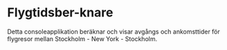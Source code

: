 # Flygtidsber-knare
Detta consoleapplikation beräknar och visar avgångs och ankomsttider för flygresor mellan Stockholm -  New York - Stockholm.
